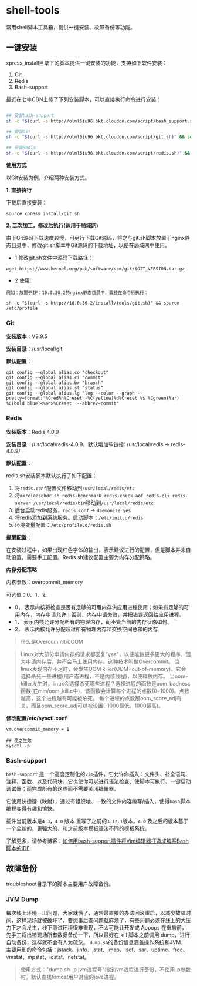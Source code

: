 # shell-tools

常用shell脚本工具箱，提供一键安装、故障备份等功能。

## 一键安装

xpress_install目录下的脚本提供一键安装的功能，支持如下软件安装：

1. Git
2. Redis
3. Bash-support

最近在七牛CDN上传了下列安装脚本，可以直接执行命令进行安装：

```bash

## 安装bash-support
sh -c "$(curl -s http://olml6iu96.bkt.clouddn.com/script/bash_support.sh)" && source /etc/profile

## 安装Git
sh -c "$(curl -s http://olml6iu96.bkt.clouddn.com/script/git.sh)" && source /etc/profile

## 安装Redis
sh -c "$(curl -s http://olml6iu96.bkt.clouddn.com/script/redis.sh)" && source /etc/profile

```


**使用方式**

以Git安装为例，介绍两种安装方式。

**1. 直接执行**

下载后直接安装：

```
source xpress_install/git.sh
```

**2. 二次加工，修改后执行(适用于局域网)**

由于Git源码下载速度较慢，可另行下载Git源码，将之与git.sh脚本放置于nginx静态目录中，修改git.sh脚本中Git源码的下载地址，以便在局域网中使用。

* 1 修改git.sh文件中源码下载路径：

```
wget https://www.kernel.org/pub/software/scm/git/$GIT_VERSION.tar.gz 
```

* 2 使用:

```
例如：放置于IP：10.0.30.2的nginx静态目录中，直接在命令行执行：

sh -c "$(curl -s http://10.0.30.2/install/tools/git.sh)" && source /etc/profile
```

### Git

**安装版本**：V2.9.5

**安装目录**：/usr/local/git

**默认配置**：

```
git config --global alias.co "checkout"
git config --global alias.ci "commit"
git config --global alias.br "branch"
git config --global alias.st "status"
git config --global alias.lg "log --color --graph --pretty=format:'%Cred%h%Creset -%C(yellow)%d%Creset %s %Cgreen(%ar) %C(bold blue)<%an>%Creset' --abbrev-commit"
```

### Redis

**安装版本**：Redis 4.0.9

**安装目录**：/usr/local/redis-4.0.9，默认增加软链接: /usr/local/redis -> redis-4.0.9/

**默认配置**：

redis.sh安装脚本默认执行了如下配置：

1. 将`redis.conf`配置文件移动到`/usr/local/redis/etc`
2. 将`mkreleasehdr.sh redis-benchmark redis-check-aof redis-cli redis-server /usr/local/redis/bin`移动到`/usr/local/redis/etc`
3. 后台启动redis服务，`redis.conf` -> `daemonize yes`
4. 将redis添加到系统服务。启动脚本：`/etc/init.d/redis`
5. 环境变量配置：`/etc/profile.d/redis.sh`


**提醒配置**：

在安装过程中，如果出现红色字体的输出，表示建议进行的配置，但是脚本并未自动设置，需要手工配置。Redis.sh建议配置主要为内存分配策略。

**内存分配策略**

内核参数：overcommit_memory 

可选值：0、1、2。
* 0， 表示内核将检查是否有足够的可用内存供应用进程使用；如果有足够的可用内存，内存申请允许；否则，内存申请失败，并把错误返回给应用进程。
* 1， 表示内核允许分配所有的物理内存，而不管当前的内存状态如何。
* 2， 表示内核允许分配超过所有物理内存和交换空间总和的内存

> 什么是Overcommit和OOM
  
>   Linux对大部分申请内存的请求都回复"yes"，以便能跑更多更大的程序。因为申请内存后，并不会马上使用内存。这种技术叫做Overcommit。
    当linux发现内存不足时，会发生OOM killer(OOM=out-of-memory)。它会选择杀死一些进程(用户态进程，不是内核线程)，以便释放内存。
    当oom-killer发生时，linux会选择杀死哪些进程？选择进程的函数是oom_badness函数(在mm/oom_kill.c中)，该函数会计算每个进程的点数(0~1000)。点数越高，这个进程越有可能被杀死。
    每个进程的点数跟oom_score_adj有关，而且oom_score_adj可以被设置(-1000最低，1000最高)。


**修改配置/etc/sysctl.conf**

```
vm.overcommit_memory = 1 

## 使之生效
sysctl -p 

```

### Bash-support

`bash-support` 是一个高度定制化的`vim`插件，它允许你插入：文件头、补全语句、注释、函数、以及代码块。它也使你可以进行语法检查、使脚本可执行、一键启动调试器；而完成所有的这些而不需要关闭编辑器。

它使用快捷键（映射），通过有组织地、一致的文件内容编写/插入，使得`bash`脚本编程变得有趣和愉快。

插件当前版本是`4.3`，`4.0` 版本 重写了之前的` 3.12.1 `版本，`4.0` 及之后的版本基于一个全新的、更强大的、和之前版本模板语法不同的模板系统。

了解更多，请参考博客：[如何用bash-support插件将Vim编辑器打造成编写Bash脚本的IDE][1]



## 故障备份

troubleshoot目录下的脚本主要用户故障备份。

### JVM Dump

每次线上环境一出问题，大家就慌了，通常最直接的办法回滚重启，以减少故障时间，这样现场就被破坏了，要想事后查问题就麻烦了，有些问题必须在线上的大压力下才会发生，线下测试环境很难重现，不太可能让开发或 Appops 在重启前，先手工将出错现场所有数据备份一下，所以最好在 kill 脚本之前调用 dump，进行自动备份，这样就不会有人为疏忽。 
`dump.sh`的备份信息涵盖操作系统和JVM，主要用到的命令包括：jstack、jinfo、jstat、jmap、lsof、sar、uptime、free、vmstat、mpstat、iostat、netstat。

> 使用方式：\"dump.sh -p jvm进程号\"指定jvm进程进行备份，不使用-p参数时，默认查找tomcat用户对应的java进程。

      
  [1]: https://roc-wong.github.io/blog/2018/02/bash-support-vim-Bash-IDE.html
